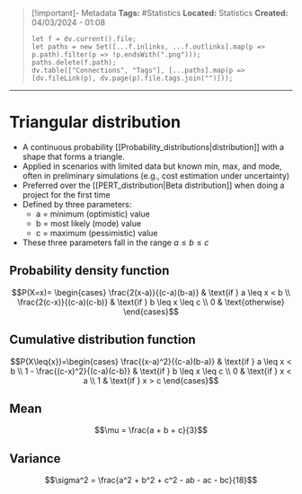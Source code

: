 > [!important]- Metadata
> **Tags:** #Statistics 
> **Located:** Statistics
> **Created:** 04/03/2024 - 01:08
> ```dataviewjs
> let f = dv.current().file;
> let paths = new Set([...f.inlinks, ...f.outlinks].map(p => p.path).filter(p => !p.endsWith(".png")));
> paths.delete(f.path);
> dv.table(["Connections", "Tags"], [...paths].map(p => [dv.fileLink(p), dv.page(p).file.tags.join("")]));
> ```

___
# Triangular distribution
- A continuous probability [[Probability_distributions|distribution]] with a shape that forms a triangle. 
- Applied in scenarios with limited data but known min, max, and mode, often in preliminary simulations (e.g., cost estimation under uncertainty)
- Preferred over the [[PERT_distribution|Beta distribution]] when doing a project for the first time
- Defined by three parameters:
    - a = minimum (optimistic) value 
    - b = most likely (mode) value
    - c = maximum (pessimistic) value 
- These three parameters fall in the range $a\leq{b}\leq{c}$


## Probability density function

$$P(X=x)= \begin{cases} \frac{2(x-a)}{(c-a)(b-a)} & \text{if } a \leq x < b \\ \frac{2(c-x)}{(c-a)(c-b)} & \text{if } b \leq x \leq c \\ 0 & \text{otherwise} \end{cases}$$

## Cumulative distribution function

$$P(X\leq{x})=\begin{cases} \frac{(x-a)^2}{(c-a)(b-a)} & \text{if } a \leq x < b \\ 1 - \frac{(c-x)^2}{(c-a)(c-b)} & \text{if } b \leq x \leq c \\ 0 & \text{if } x < a \\ 1 & \text{if } x > c \end{cases}$$

## Mean
$$\mu = \frac{a + b + c}{3}$$

## Variance
$$\sigma^2 = \frac{a^2 + b^2 + c^2 - ab - ac - bc}{18}$$
